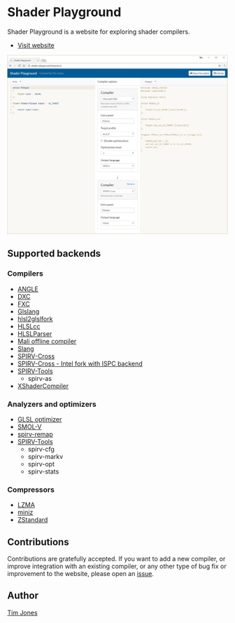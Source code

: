 # Shader Playground

Shader Playground is a website for exploring shader compilers.

* [Visit website](http://shader-playground.timjones.io)

![](art/screenshot.jpg)

## Supported backends

### Compilers

* [ANGLE](https://github.com/google/angle)
* [DXC](https://github.com/Microsoft/DirectXShaderCompiler)
* [FXC](https://msdn.microsoft.com/en-us/library/windows/desktop/bb232919(v=vs.85).aspx)
* [Glslang](https://github.com/KhronosGroup/glslang)
* [hlsl2glslfork](https://github.com/aras-p/hlsl2glslfork)
* [HLSLcc](https://github.com/Unity-Technologies/HLSLcc)
* [HLSLParser](https://github.com/Thekla/hlslparser)
* [Mali offline compiler](https://developer.arm.com/products/software-development-tools/graphics-development-tools/mali-offline-compiler)
* [Slang](https://github.com/shader-slang/slang)
* [SPIRV-Cross](https://github.com/KhronosGroup/SPIRV-Cross)
* [SPIRV-Cross - Intel fork with ISPC backend](https://github.com/GameTechDev/SPIRV-Cross)
* [SPIRV-Tools](https://github.com/KhronosGroup/SPIRV-Tools)
  * spirv-as
* [XShaderCompiler](https://github.com/LukasBanana/XShaderCompiler)

### Analyzers and optimizers

* [GLSL optimizer](https://github.com/aras-p/glsl-optimizer)
* [SMOL-V](https://github.com/aras-p/smol-v)
* [spirv-remap](https://github.com/KhronosGroup/glslang/blob/master/README-spirv-remap.txt)
* [SPIRV-Tools](https://github.com/KhronosGroup/SPIRV-Tools)
  * spirv-cfg
  * spirv-markv
  * spirv-opt
  * spirv-stats

### Compressors

* [LZMA](https://www.7-zip.org/sdk.html)
* [miniz](https://github.com/richgel999/miniz)
* [ZStandard](http://zstd.net)

## Contributions

Contributions are gratefully accepted. If you want to add a new compiler, or improve integration with an existing compiler, or any other type of bug fix or improvement to the website, please open an [issue](https://github.com/tgjones/shader-playground/issues).

## Author

[Tim Jones](http://timjones.io)